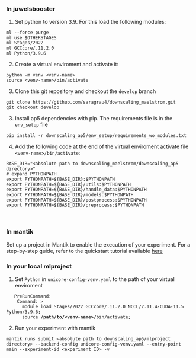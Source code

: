 ### In juwelsbooster
1. Set python to version 3.9. For this load the following modules:
```
ml --force purge
ml use $OTHERSTAGES
ml Stages/2022
ml GCCcore/.11.2.0
ml Python/3.9.6
```

2. Create a virtual enviroment and activate it:
```
python -m venv <venv-name>
source <venv-name>/bin/activate
```

3. Clone this git repository and checkout the `develop` branch

```
git clone https://github.com/saragrau4/downscaling_maelstrom.git
git checkout develop
```

3. Install ap5 dependencies with pip. The requirements file is in the `env_setup` file
```
pip install -r downscaling_ap5/env_setup/requirements_wo_modules.txt
```

4. Add the following code at the end of the virtual enviroment activate file `<venv-name>/bin/activate`:
```
BASE_DIR="<absolute path to downscaling_maelstrom/downscaling_ap5 directory>"
# expand PYTHONPATH
export PYTHONPATH=${BASE_DIR}:$PYTHONPATH
export PYTHONPATH=${BASE_DIR}/utils:$PYTHONPATH
export PYTHONPATH=${BASE_DIR}/handle_data:$PYTHONPATH
export PYTHONPATH=${BASE_DIR}/models:$PYTHONPATH
export PYTHONPATH=${BASE_DIR}/postprocess:$PYTHONPATH
export PYTHONPATH=${BASE_DIR}/preprocess:$PYTHONPATH
```
<br>

### In mantik

Set up a project in Mantik to enable the execution of your experiment. For a step-by-step guide, refer to the quickstart tutorial available [here](https://mantik-ai.gitlab.io/mantik/ui/quickstart.html)


### In your local mlproject

1. Set `Python` in `unicore-config-venv.yaml` to the path of your virtual enviroment

<pre><code>   PreRunCommand:
    Command: > 
      module load Stages/2022 GCCcore/.11.2.0 NCCL/2.11.4-CUDA-11.5 Python/3.9.6;
      source <b>/path/to/&lt;venv-name&gt;</b>/bin/activate;
</code></pre>

2. Run your experiment with mantik
```
mantik runs submit <absolute path to downscaling_ap5/mlproject directory> --backend-config unicore-config-venv.yaml --entry-point main --experiment-id <experiment ID> -v
```
